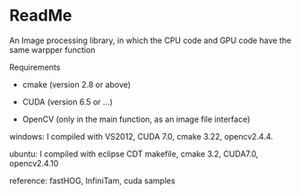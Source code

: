 # ReadMe
An Image processing library, in which the CPU code and GPU code have the same warpper function

Requirements

  - cmake (version 2.8 or above)

  - CUDA (version 6.5 or ...)

  - OpenCV (only in the main function, as an image file interface)
 

windows: I compiled with VS2012, CUDA 7.0, cmake 3.22, opencv2.4.4. 

ubuntu:  I compiled with eclipse CDT makefile, cmake 3.2, CUDA7.0, opencv2.4.10

reference: fastHOG, InfiniTam, cuda samples
